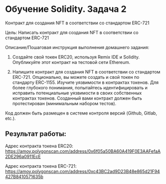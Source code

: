 # Обучение Solidity. Задача 2

Контракт для создания NFT в соответствии со стандартом ERC-721

Цель:
Написать контракт для создания NFT в соответствии со стандартом ERC-721

Описание/Пошаговая инструкция выполнения домашнего задания:

1. Создайте свой токен ERC20, используя Remix IDE и Solidity. Опубликуйте этот контракт на тестовой сети Ethereum.

2. Напишите контракт для создания NFT в соответствии со стандартом ERC-721. Опционально, вы можете создать и свой токен по стандарту ERC-1155.
Изучите уязвимости в контрактах токенов. Для более глубокого понимания, попытайтесь идентифицировать и исправить потенциальные уязвимости в своих собственных контрактах токенов.
Созданный вами контракт должен быть протестирован (минимальным набором тестов).

Код должен быть размещен в системе контроля версий (Github, Gitlab, etc.).

## Результат работы:

Адрес контракта токена ERC20:
https://amoy.polygonscan.com/address/0x6f05a50BA60A419F0E3AAFefaA2DE296a0911EcE

Адрес контракта токена ERC-721:
https://amoy.polygonscan.com/address/0xc43BC2ad9D23B48e865d21F94427B8410571635b